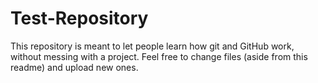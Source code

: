 # Test-Repository

This repository is meant to let people learn how git and GitHub work, without messing with a project. Feel free to change files (aside from this readme) and upload new ones. 
